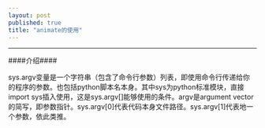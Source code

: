 ```yaml
---
layout: post
published: true
title: "animate的使用"
---
```



------------------------------------------------------    
 
####介绍####       

sys.argv变量是一个字符串（包含了命令行参数）列表，即使用命令行传递给你的程序的参数。也包括python脚本名本身。其中sys为python标准模块，直接import sys插入使用，这是sys.argv[]能够使用的条件。argv是argument vector的简写，即参数指针。sys.argv[0]代表代码本身文件路径。sys.argv[1]代表地一个参数，依此类推。
